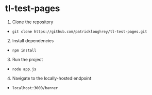 # tl-test-pages
1. Clone the repository
- `git clone https://github.com/patrickloughrey/tl-test-pages.git`

2. Install dependencies 
- `npm install`

3. Run the project
- `node app.js`

4. Navigate to the locally-hosted endpoint
- `localhost:3000/banner`